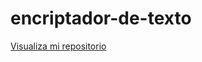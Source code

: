 # encriptador-de-texto

<a href="https://julian9043.github.io/encriptador-de-texto/">Visualiza mi repositorio</a>
 
